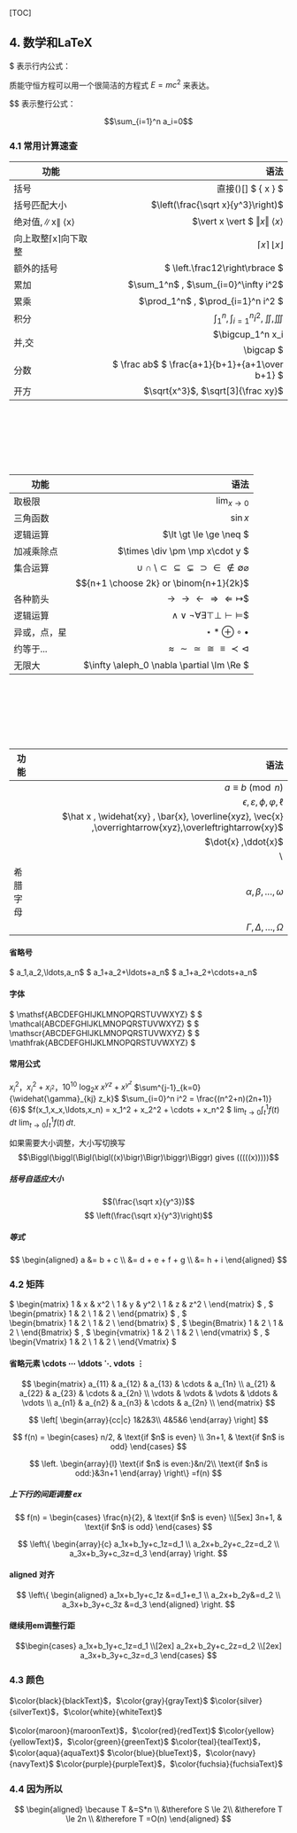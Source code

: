 [TOC]


## 4. 数学和LaTeX 
$ 表示行内公式： 

质能守恒方程可以用一个很简洁的方程式 $E=mc^2$ 来表达。

$$ 表示整行公式：

$$\sum_{i=1}^n a_i=0$$



### 4.1 常用计算速查





|功能		  	| 语法   | 
|--------		| -----:  | 
| 括号|	直接()[] $ \{ x  \} $|
| 括号匹配大小	|	$\left(\frac{\sqrt x}{y^3}\right)$
| 绝对值,∥x∥ ⟨x⟩|	$\vert x \vert $ $\Vert x \Vert$ $\langle x \rangle$
| 向上取整⌈x⌉向下取整|	$\lceil x\rceil$ $\lfloor x\rfloor$
| 额外的括号	|	$ \left.\frac12\right\rbrace $
| 累加 			|	$\sum_1^n$ , $\sum_{i=0}^\infty i^2$
| 累乘 			|	$\prod_1^n$ , $\prod_{i=1}^n i^2 $
| 积分 			|	$\int_1^n,\int_{i=1}^n i^2,\iint,\iiint$
| 并,交			|	$\bigcup_1^n x_i $$ $$\bigcap $
| 分数			|$ \frac ab$ $ \frac{a+1}{b+1}+{a+1\over b+1} $|
| 开方			|$\sqrt{x^3}$, $\sqrt[3]{\frac xy}$

<br>
<br>
<br>
<br>
<br>
<br>

|功能		  	| 语法   | 
|--------		| -----:  | 
| 取极限		|$\lim_{x\to 0}$
| 三角函数		|$\sin x$
| 逻辑运算		|$\lt \gt \le \ge \neq $
| 加减乘除点 	|$\times \div \pm \mp  x\cdot y $
| 集合运算		|$\cup \cap \setminus \subset \subseteq \subsetneq \supset \in \notin \emptyset \varnothing$
||$${n+1 \choose 2k} or \binom{n+1}{2k}$
| 各种箭头		|$\to \rightarrow \leftarrow \Rightarrow \Leftarrow \mapsto$$
| 逻辑运算		|$\land \lor \lnot \forall \exists \top \bot \vdash \vDash$$
| 异或，点，星	|$\star \ast \oplus \circ \bullet$
| 约等于...		|$\approx \sim \simeq \cong \equiv \prec \lhd$
|无限大			|$\infty \aleph_0 \nabla \partial \Im \Re $


<br>
<br>
<br>
<br>
<br>
<br>


|功能		  	| 语法   | 
|--------		| -----:  | 
||$a\equiv b\pmod n$
||$\epsilon , \varepsilon ,\phi , \varphi , \ell$
||$\hat x , \widehat{xy} , \bar{x}, \overline{xyz}, \vec{x} ,\overrightarrow{xyz},\overleftrightarrow{xy}$
||$\dot{x} ,\ddot{x}$
||$\backslash$
|希腊字母|$\alpha, \beta, …, \omega$
||$\Gamma, \Delta, …, \Omega$







#### 省略号
$ a_1,a_2,\ldots,a_n$
$ a_1+a_2+\ldots+a_n$
$ a_1+a_2+\cdots+a_n$


#### 字体
$ \mathsf{ABCDEFGHIJKLMNOPQRSTUVWXYZ}   $
$ \mathcal{ABCDEFGHIJKLMNOPQRSTUVWXYZ} $
$ \mathscr{ABCDEFGHIJKLMNOPQRSTUVWXYZ} $
$ \mathfrak{ABCDEFGHIJKLMNOPQRSTUVWXYZ} $



#### 常用公式
$x_i^2$，$x_i^2+x_{i^2}$，$10^{10}$
$\log_2 x$
${x^y}^z+x^{y^z}$
$\sum^{j-1}_{k=0}{\widehat{\gamma}_{kj} z_k}$
$\sum_{i=0}^n i^2 = \frac{(n^2+n)(2n+1)}{6}$
$f(x_1,x_x,\ldots,x_n) = x_1^2 + x_2^2 + \cdots + x_n^2 $
$\displaystyle \lim_{t \to 0} \int_t^1 f(t)\, dt$
$\lim_{t \to 0} \int_t^1 f(t)\, dt$.


如果需要大小调整，大小写切换写
$$\Biggl(\biggl(\Bigl(\bigl((x)\bigr)\Bigr)\biggr)\Biggr) gives (((((x)))))$$

##### 括号自适应大小

$$(\frac{\sqrt x}{y^3})$$
$$ \left(\frac{\sqrt x}{y^3}\right)$$


##### 等式

$$
	\begin{aligned}
		a &= b + c \\
		&= d + e + f + g \\
		&= h + i
	\end{aligned}
$$



### 4.2 矩阵

$
    \begin{matrix}
    1 & x & x^2 \\
    1 & y & y^2 \\
    1 & z & z^2 \\
    \end{matrix}
$ , $
	\begin{pmatrix} 
	1 & 2 \\
    1 & 2 \\
	\end{pmatrix}
$ , $	
	\begin{bmatrix} 
	1 & 2 \\
    1 & 2 \\
	\end{bmatrix}
$ , $
	\begin{Bmatrix} 
	1 & 2 \\
    1 & 2 \\
	\end{Bmatrix} 
$ , $
	\begin{vmatrix} 
	1 & 2 \\
    1 & 2 \\
	\end{vmatrix} 
$ , $
	\begin{Vmatrix} 
	1 & 2 \\
    1 & 2 \\
	\end{Vmatrix} 
$


#### 省略元素 \cdots ⋯ \ddots ⋱ vdots ⋮



$$
    \begin{matrix}
    a_{11} & a_{12} & a_{13} & \cdots & a_{1n} \\
    a_{21} & a_{22} & a_{23} & \cdots & a_{2n} \\
    \vdots & \vdots & \vdots & \ddots & \vdots \\
    a_{n1} & a_{n2} & a_{n3} & \cdots & a_{2n} \\
    \end{matrix}
$$

$$ \left[
\begin{array}{cc|c}
  1&2&3\\
  4&5&6
\end{array}
\right] 
$$


$$
  f(n) =
\begin{cases}
n/2,  & \text{if $n$ is even} \\
3n+1, & \text{if $n$ is odd}
\end{cases}
$$


$$
\left.
\begin{array}{l}
\text{if $n$ is even:}&n/2\\
\text{if $n$ is odd:}&3n+1
\end{array}
\right\}
=f(n)
$$



##### 上下行的间距调整 ex
$$
f(n) =
\begin{cases}
\frac{n}{2},  & \text{if $n$ is even} \\[5ex]
3n+1, & \text{if $n$ is odd}
\end{cases}
$$


$$
\left\{ 
\begin{array}{c}
a_1x+b_1y+c_1z=d_1 \\ 
a_2x+b_2y+c_2z=d_2 \\ 
a_3x+b_3y+c_3z=d_3
\end{array}
\right. 
$$

#### aligned 对齐
$$ 
\left\{
\begin{aligned} 
a_1x+b_1y+c_1z &=d_1+e_1 \\ 
a_2x+b_2y&=d_2 \\ 
a_3x+b_3y+c_3z &=d_3 
\end{aligned} 
\right. 
$$


#### 继续用em调整行距
$$\begin{cases}
a_1x+b_1y+c_1z=d_1 \\[2ex] 
a_2x+b_2y+c_2z=d_2 \\[2ex] 
a_3x+b_3y+c_3z=d_3
\end{cases}
$$

### 4.3 颜色

$\color{black}{blackText}$，$\color{gray}{grayText}$
$\color{silver}{silverText}$，$\color{white}{whiteText}$

$\color{maroon}{maroonText}$，$\color{red}{redText}$
$\color{yellow}{yellowText}$，$\color{green}{greenText}$
$\color{teal}{tealText}$，$\color{aqua}{aquaText}$
$\color{blue}{blueText}$，$\color{navy}{navyText}$
$\color{purple}{purpleText}$，$\color{fuchsia}{fuchsiaText}$


### 4.4 因为所以
$$
	\begin{aligned}
	\because 	T &=S*n  \\
	&\therefore	S \le 2\\
	&\therefore	T \le 2n \\
	&\therefore T =O(n)
	\end{aligned}
$$
